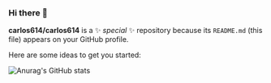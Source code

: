 ### Hi there 👋


**carlos614/carlos614** is a ✨ _special_ ✨ repository because its `README.md` (this file) appears on your GitHub profile.

Here are some ideas to get you started:

![Anurag's GitHub stats](https://github-readme-stats.vercel.app/api?username=carlos614&show_icons=true&theme=radical)
